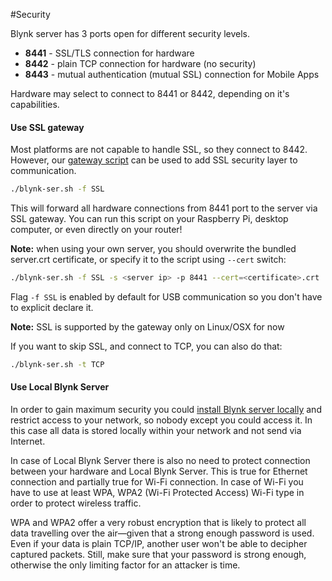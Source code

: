 #Security

Blynk server has 3 ports open for different security levels.

* **8441** - SSL/TLS connection for hardware
* **8442** - plain TCP connection for hardware (no security)
* **8443** - mutual authentication (mutual SSL) connection for Mobile Apps

Hardware may select to connect to 8441 or 8442, depending on it's capabilities.

#### Use SSL gateway

Most platforms are not capable to handle SSL, so they connect to 8442.
However, our [gateway script](https://github.com/blynkkk/blynk-library/blob/master/scripts/blynk-ser.sh) can be used to add SSL security layer to communication.

```bash
./blynk-ser.sh -f SSL
```
This will forward all hardware connections from 8441 port to the server via SSL gateway.
You can run this script on your Raspberry Pi, desktop computer, or even directly on your router!

**Note:** when using your own server, you should overwrite the bundled server.crt certificate, or specify it to the script using ```--cert``` switch:

```bash
./blynk-ser.sh -f SSL -s <server ip> -p 8441 --cert=<certificate>.crt
```

Flag ```-f SSL``` is enabled by default for USB communication so you don't have to explicit declare it.

**Note:** SSL is supported by the gateway only on Linux/OSX for now
 
If you want to skip SSL, and connect to TCP, you can also do that:

```bash
./blynk-ser.sh -t TCP
```

#### Use Local Blynk Server

In order to gain maximum security you could [install Blynk server locally](http://docs.blynk.cc/#blynk-server) and 
restrict access to your network, so nobody except you could access it. In this case all data is stored locally within
your network and not send via Internet.

In case of Local Blynk Server there is also no need to protect connection between your hardware and Local Blynk Server.
This is true for Ethernet connection and partially true for Wi-Fi connection. In case of Wi-Fi you have to use at least 
WPA, WPA2 (Wi-Fi Protected Access) Wi-Fi type in order to protect wireless traffic. 

WPA and WPA2 offer a very robust encryption that is likely to protect all data travelling over the air—given that 
a strong enough password is used. Even if your data is plain TCP/IP, another user won't be able to decipher captured 
packets. Still, make sure that your password is strong enough, otherwise the only limiting factor for an attacker is time.
